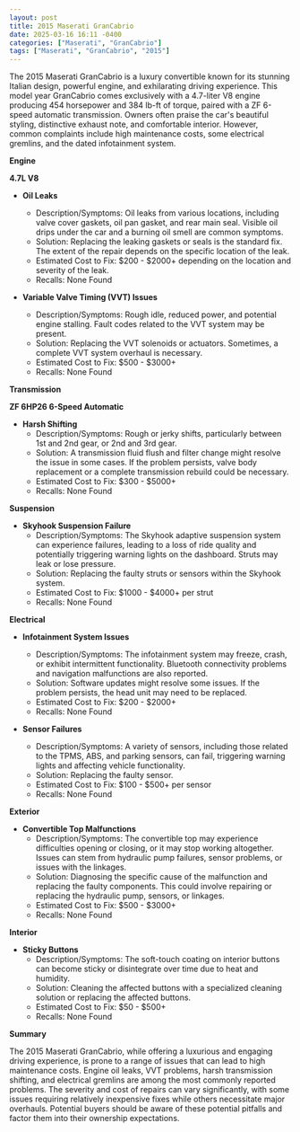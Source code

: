 ```yaml
---
layout: post
title: 2015 Maserati GranCabrio
date: 2025-03-16 16:11 -0400
categories: ["Maserati", "GranCabrio"]
tags: ["Maserati", "GranCabrio", "2015"]
---
```

The 2015 Maserati GranCabrio is a luxury convertible known for its stunning Italian design, powerful engine, and exhilarating driving experience. This model year GranCabrio comes exclusively with a 4.7-liter V8 engine producing 454 horsepower and 384 lb-ft of torque, paired with a ZF 6-speed automatic transmission. Owners often praise the car's beautiful styling, distinctive exhaust note, and comfortable interior. However, common complaints include high maintenance costs, some electrical gremlins, and the dated infotainment system.

**Engine**

**4.7L V8**

*   **Oil Leaks**
    *   Description/Symptoms: Oil leaks from various locations, including valve cover gaskets, oil pan gasket, and rear main seal. Visible oil drips under the car and a burning oil smell are common symptoms.
    *   Solution: Replacing the leaking gaskets or seals is the standard fix. The extent of the repair depends on the specific location of the leak.
    *   Estimated Cost to Fix: $200 - $2000+ depending on the location and severity of the leak.
    *   Recalls: None Found

*   **Variable Valve Timing (VVT) Issues**
    *   Description/Symptoms: Rough idle, reduced power, and potential engine stalling. Fault codes related to the VVT system may be present.
    *   Solution: Replacing the VVT solenoids or actuators. Sometimes, a complete VVT system overhaul is necessary.
    *   Estimated Cost to Fix: $500 - $3000+
    *   Recalls: None Found

**Transmission**

**ZF 6HP26 6-Speed Automatic**

*   **Harsh Shifting**
    *   Description/Symptoms: Rough or jerky shifts, particularly between 1st and 2nd gear, or 2nd and 3rd gear.
    *   Solution: A transmission fluid flush and filter change might resolve the issue in some cases. If the problem persists, valve body replacement or a complete transmission rebuild could be necessary.
    *   Estimated Cost to Fix: $300 - $5000+
    *   Recalls: None Found

**Suspension**

*   **Skyhook Suspension Failure**
    *   Description/Symptoms: The Skyhook adaptive suspension system can experience failures, leading to a loss of ride quality and potentially triggering warning lights on the dashboard. Struts may leak or lose pressure.
    *   Solution: Replacing the faulty struts or sensors within the Skyhook system.
    *   Estimated Cost to Fix: $1000 - $4000+ per strut
    *   Recalls: None Found

**Electrical**

*   **Infotainment System Issues**
    *   Description/Symptoms: The infotainment system may freeze, crash, or exhibit intermittent functionality. Bluetooth connectivity problems and navigation malfunctions are also reported.
    *   Solution: Software updates might resolve some issues. If the problem persists, the head unit may need to be replaced.
    *   Estimated Cost to Fix: $200 - $2000+
    *   Recalls: None Found

*   **Sensor Failures**
    *   Description/Symptoms: A variety of sensors, including those related to the TPMS, ABS, and parking sensors, can fail, triggering warning lights and affecting vehicle functionality.
    *   Solution: Replacing the faulty sensor.
    *   Estimated Cost to Fix: $100 - $500+ per sensor
    *   Recalls: None Found

**Exterior**

*   **Convertible Top Malfunctions**
    *   Description/Symptoms: The convertible top may experience difficulties opening or closing, or it may stop working altogether. Issues can stem from hydraulic pump failures, sensor problems, or issues with the linkages.
    *   Solution: Diagnosing the specific cause of the malfunction and replacing the faulty components. This could involve repairing or replacing the hydraulic pump, sensors, or linkages.
    *   Estimated Cost to Fix: $500 - $3000+
    *   Recalls: None Found

**Interior**

*   **Sticky Buttons**
    *   Description/Symptoms: The soft-touch coating on interior buttons can become sticky or disintegrate over time due to heat and humidity.
    *   Solution: Cleaning the affected buttons with a specialized cleaning solution or replacing the affected buttons.
    *   Estimated Cost to Fix: $50 - $500+
    *   Recalls: None Found

**Summary**

The 2015 Maserati GranCabrio, while offering a luxurious and engaging driving experience, is prone to a range of issues that can lead to high maintenance costs. Engine oil leaks, VVT problems, harsh transmission shifting, and electrical gremlins are among the most commonly reported problems. The severity and cost of repairs can vary significantly, with some issues requiring relatively inexpensive fixes while others necessitate major overhauls. Potential buyers should be aware of these potential pitfalls and factor them into their ownership expectations.

